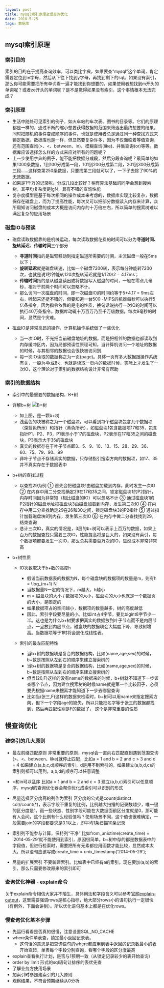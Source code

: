 ```yaml
---
layout: post
title: mysql索引原理及慢查询优化
date: 2018-5-25
tags: 数据库
---
```


## mysql索引原理
### 索引目的
索引的目的在于提高查询效率，可以类比字典，如果要查“mysql”这个单词，肯定需要定位到m字母，然后从下往下找到y字母，再找到剩下的sql。如果没有索引，那么你可能需要把所有单词看一遍才能找到你想要的，如果使用者想找到m开头的单词呢？或者ze开头的单词呢？是不是觉得如果没有索引，这个事情根本无法完成？

### 索引原理
- 生活中随处可见索引的例子，如火车站的车次表、图书的目录等。它们的原理都是一样的，通过不断的缩小想要获得数据的范围来筛选出最终想要的结果，同时把随机的事件变成顺序的事件，也就是使用者总是通过同一种查找方式来锁定数据。数据库也是一样，但显然要复杂许多，因为不仅面临着等值查询，还有范围查询(>、<、between、in)、模糊查询(like)、并集查询(or)等等。数据库应该选择怎么样的方式来应对所有的问题呢？
- 上一步使用字典的例子，能不能把数据分成段，然后分段查询呢？最简单的如果1000条数据，1到100分成第一段，101到200分成第二段，201到300分成第三段......这样查第250条数据，只要找第三段就可以了，一下子去除了90%的无效数据。
- 如果是1千万的记录呢，分成几段比较好？稍有算法基础的同学会想到搜索树，其平均复杂度是lgN，具有不错的查询性能
- 复杂度模型是基于每次相同的操作成本来考虑的，数据库实现比较复杂，数据保存在磁盘上，而为了提高性能，每次又可以把部分数据读入内存来计算，众所周知访问磁盘的成本大概是访问内存的十万倍左右，所以简单的搜索树难以满足复杂的应用场景

### 磁盘IO与预读
- 磁盘读取数据靠的是机械运动，每次读取数据花费的时间可以分为<b>寻道时间、旋转延迟、传输时间</b>三个部分
	- <b>寻道时间</b>指的是磁臂移动到指定磁道所需要的时间，主流磁盘一般在5ms以下；
	- <b>旋转延迟</b>就是磁盘转速，比如一个磁盘7200转，表示每分钟能转7200次，也就是说1秒钟能转120次旋转延迟就是1/120/2 = 4.17ms；
	- <b>传输时间</b>指的是从磁盘读出或将数据写入磁盘的时间，一般在零点几毫秒，相对于前两个时间可以忽略不计。
	- 那么访问一次磁盘的时间，即一次磁盘IO的时间约等于5+4.17 = 9ms左右，听起来还挺不错的，但要知道一台500 -MIPS的机器每秒可以执行5亿条指令，因为指令依靠的是电的性质，换句话说执行一次IO的时间可以执行40万条指令，数据库动辄十万百万乃至千万级数据，每次9毫秒的时间，显然是个灾难。

- 磁盘IO是非常高昂的操作，计算机操作系统做了一些优化
	- 当一次IO时，不光把当前磁盘地址的数据，而是把相邻的数据也都读取到内存缓冲区内，因为局部预读性原理可知，当计算机访问一个地址的数据的时候，与其相邻的数据也会很快被访问到
	- 每一次IO读取的数据称之为一页(page)。具体一页有多大数据跟操作系统有关，一般为4k或8k，也就是读取一页内的数据时候，实际上才发生了一次IO，这个理论对于索引的数据结构设计非常有帮助

### 索引的数据结构
- 索引中的最重要的数据结构，B+树
- 详解b+树
![B+树](https://github.com/heshengbang/heshengbang.github.io/raw/master/images/javabasic/btree.jpg)

	- 如上图，是一颗b+树
	- 浅蓝色的块被称之为一个磁盘块，可以看到每个磁盘块包含几个数据项（深蓝色所示）和指针（黄色所示），如磁盘块1包含数据项17和35，包含指针P1、P2、P3，P1表示小于17的磁盘块，P2表示在17和35之间的磁盘块，P3表示大于35的磁盘块
    - 真实的数据存在于叶子节点即3、5、9、10、13、15、28、29、36、60、75、79、90、99
    - 非叶子节点不存储真实的数据，只存储指引搜索方向的数据项，如17、35并不真实存在于数据表中

- b+树的查找过程
	- 以查找29为例
	① 首先会把磁盘块1由磁盘加载到内存，此时发生一次IO
    ② 在内存中用二分查找确定29在17和35之间，锁定磁盘块1的P2指针，内存时间因为非常短（相比磁盘的IO）可以忽略不计
    ③ 通过磁盘块1的P2指针的磁盘地址把磁盘块3由磁盘加载到内存，发生第二次IO
    ④ 在内存中用二分查找确定29在26和30之间，锁定磁盘块3的P2指针
    ⑤ 通过指针加载磁盘块8到内存，发生第三次IO
    ⑥ 在内存中做二分查找找到29，结束查询
    - 总计三次IO，真实的情况是，3层的b+树可以表示上百万的数据，如果上百万的数据查找只需要三次IO，性能提高将是巨大的，如果没有索引，每个数据项都要发生一次IO，那么总共需要百万次的IO，显然成本非常非常高

- b+树性质
	- IO次数取决于b+数的高度h
        - 假设当前数据表的数据为N，每个磁盘块的数据项的数量是m，则有h = \log_(m+1) N
        - 当数据量N一定的情况下，m越大，h越小
        - m = 磁盘块的大小 / 数据项的大小，磁盘块的大小也就是一个数据页的大小，是固定的
        - 如果数据项占的空间越小，数据项的数量越多，树的高度越低
        - 因此，索引字段要尽量的小。比如int占4字节，要比bigint8字节少一半。这也是为什么b+树要求把真实的数据放到叶子节点而不是内层节点，一旦放到内层节点，磁盘块的数据项会大幅度下降，导致树增高。当数据项等于1时将会退化成线性表。

	- 索引的最左匹配特性
		- 当b+树的数据项是复合的数据结构，比如(name,age,sex)的时候，b+数是按照从左到右的顺序来建立搜索树的
		- 当b+树的数据项是复合的数据结构，比如(name,age,sex)的时候，b+数是按照从左到右的顺序来建立搜索树的
		- 但当(20,F)这样的没有name的数据来的时候，b+树就不知道下一步该查哪个节点，因为建立搜索树的时候name就是第一个比较因子，必须要先根据name来搜索才能知道下一步去哪里查询
		- 比如当(张三,F)这样的数据来检索时，b+树可以用name来指定搜索方向，但下一个字段age的缺失，所以只能把名字等于张三的数据都找到，然后再匹配性别是F的数据了， 这个是非常重要的性质

## 慢查询优化
### 建索引的几大原则
- 最左前缀匹配原则
非常重要的原则，mysql会一直向右匹配直到遇到范围查询(>、<、between、like)就停止匹配，比如a = 1 and b = 2 and c > 3 and d = 4 如果建立(a,b,c,d)顺序的索引，d是用不到索引的，如果建立(a,b,d,c)的索引则都可以用到，a,b,d的顺序可以任意调整

- =和in可以乱序
比如a = 1 and b = 2 and c = 3 建立(a,b,c)索引可以任意顺序，mysql的查询优化器会帮你优化成索引可以识别的形式

- 尽量选择区分度高的列作为索引
区分度的公式是count(distinct col)/count(*)，表示字段不重复的比例，比例越大扫描的记录数越少，唯一键的区分度是1，而一些状态、性别字段可能在大数据面前区分度就是0，那可能有人会问，这个比例有什么经验值吗？使用场景不同，这个值也很难确定，一般需要join的字段都要求是0.1以上，即平均1条扫描10条记录

- 索引列不能参与计算，保持列“干净”
比如from_unixtime(create_time) = ’2014-05-29’就不能使用到索引，原因很简单，b+树中存的都是数据表中的字段值，但进行检索时，需要把所有元素都应用函数才能比较，显然成本太大。所以语句应该写成create_time = unix_timestamp(’2014-05-29’);

- 尽量的扩展索引
不要新建索引。比如表中已经有a的索引，现在要加(a,b)的索引，那么只需要修改原来的索引即可

### 查询优化神器 - explain命令
关于explain命令相信大家并不陌生，具体用法和字段含义可以参考[官网explain-output](http://dev.mysql.com/doc/refman/5.5/en/explain-output.html)，这里需要强调rows是核心指标，绝大部分rows小的语句执行一定很快（有例外，下面会讲到）。所以优化语句基本上都是在优化rows。

### 慢查询优化基本步骤
- 先运行看看是否真的很慢，注意设置SQL_NO_CACHE
- where条件单表查，锁定最小返回记录表。
	- 这句话的意思是把查询语句的where都应用到表中返回的记录数最小的表开始查起，单表每个字段分别查询，看哪个字段的区分度最高
- explain查看执行计划，是否与1预期一致（从锁定记录较少的表开始查询）
- order by limit 形式的sql语句让排序的表优先查
- 了解业务方使用场景
- 加索引时参照建索引的几大原则
- 观察结果，不符合预期继续从0分析